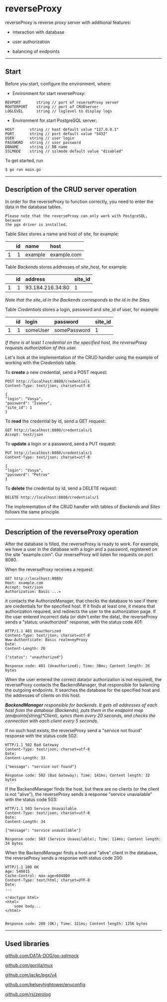 # reverseProxy

reverseProxy is reverse proxy server with additional features:

- interaction with database

- user authorization

- balancing of endpoints

---

## Start

Before you start, configure the environment, where:

- Environment for start reverseProxy:

```
REVPORT       string // port of reverseProxy server
ROUTERPORT    string // port of CRUDserver
LOGLEVEL      string // loglevel to display logs
```


- Environment for start PostgreSQL server:

```
HOST       string // host default value "127.0.0.1"
PORT       string // port default value "5432"
USER       string // user login
PASSWORD   string // user password
DBNAME     string // DB name
SSLMODE    string // sslmode default value "disabled"
```

To get started, run
```
$ go run main.go
```

---

## Description of the CRUD server operation

In order for the reverseProxy to function correctly, you need to enter 
the data in the database tables.
```
Please note that the reverseProxy can only work with PostgreSQL, because 
the pgx driver is installed.
```

Table *Sites* stores a name and host of site, for example:

|  | id | name | host |
---|---:|:---|:---|
1| 1 | example | example.com|

Table *Backends* stores addresses of site_host, for example:

| | id | address | site_id |
---|---:|:---|:---|
1| 1|93.184.216.34:80| 1|

*Note that the site_id in the Backends corresponds to the id in the Sites*

Table *Credentials* stores a login, password and site_id of user, for example:

| | id | login | password | site_id |
---|---:|:---|:---|:---|
1| 1 | someUser | somePassword | 1|

*If there is at least 1 credential on the specified host, the reverseProxy 
requests authorization of this user.*

Let's look at the implementation of the CRUD handler using the example 
of working with the *Credentials* table.

To **create** a new credential, send a POST request:

```
POST http://localhost:8080/credentials
Content-Type: text/json; charset=utf-8

{
"login": "Vasya",
"password": "Ivanov",
"site_id": 1
}
```

To **read** the credential by id, send a GET request:

```
GET http://localhost:8080/credentials/1
Accept: text/json
```

To **update** a login or a password, send a PUT request:

```
PUT http://localhost:8080/credentials/1
Content-Type: text/json; charset=utf-8

{
"login": "Vasya",
"password": "Petrov"
}
```

To **delete** the credential by id, send a DELETE request:

```
DELETE http://localhost:8080/credentials/1
```

The implementation of the CRUD handler with tables of *Backends* 
and *Sites* follows the same principle.


---

## Description of the reverseProxy operation

After the database is filled, the reverseProxy is ready to work.
For example, we have a user in the database with a login and a password, 
registered on the site "example.com". Our reverseProxy will 
listen for requests on port 8080.

When the reverseProxy receives a request:
```
GET http://localhost:8080/
Host: example.com
Accept: text/json
Authorization: Basic ...=
```
it contacts the AuthorizeManager, that checks the database to see if there
are credentials for the specified host. If it finds at least one, it
means that authorization required, and redirects the user to the authorization
page. If the user entered incorrect data (or didn't enter the data), the 
reverseProxy sends a "status: unauthorized" response, with the status code 401:

```
HTTP/1.1 401 Unauthorized
Content-Type: text/json; charset=utf-8
Www-Authenticate: Basic realm=myProxy
Date: 
Content-Length: 26

{"status": "unauthorized"}

Response code: 401 (Unauthorized); Time: 38ms; Content length: 26 bytes
```

When the user entered the correct data(or authorization is not required), 
the reverseProxy contacts the BackendManager, 
that responsible for balancing the outgoing endpoints. It searches the database 
for the specified host and the addresses of clients on this host.

_**BackendManager** responsible for backends. It gets all addresses
of each host from the database (Backends), puts them in the endpoint
map (endpoints[string]*Client), syncs them every 20 seconds, and checks
the connection with each client every 5 seconds._

If no such host exists, the reverseProxy send a "service not found" response 
with the status code 502:

```
HTTP/1.1 502 Bad Gateway
Content-Type: text/json; charset=utf-8
Date: 
Content-Length: 32

{"message": "service not found"}

Response code: 502 (Bad Gateway); Time: 141ms; Content length: 32 bytes
```

If the BackendManager finds the host, but there are no clients (or the client 
is not "alive"), the reverseProxy sends a response "service unavailable" with 
the status code 503:

```
HTTP/1.1 503 Service Unavailable
Content-Type: text/json; charset=utf-8
Date: 
Content-Length: 34

{"message": "service unavailable"}

Response code: 503 (Service Unavailable); Time: 114ms; Content length: 34 bytes
```

When the BackendManager finds a host and "alive" client in the database, the 
reverseProxy sends a response with status code 200:

```
HTTP/1.1 200 OK
Age: 540015
Cache-Control: max-age=604800
Content-Type: text/html; charset=UTF-8
Date: 
...

<!doctype html>
<html>
    some body...
</html>


Response code: 200 (OK); Time: 321ms; Content length: 1256 bytes
```

---


## Used libraries

[github.com/DATA-DOG/go-sqlmock](https://github.com/DATA-DOG/go-sqlmock)

[github.com/gorilla/mux](https://github.com/gorilla/mux)

[github.com/jackc/pgx/v4](https://github.com/jackc/pgx)

[github.com/kelseyhightower/envconfig](https://github.com/kelseyhightower/envconfig)

[github.com/rs/zerolog](https://github.com/rs/zerolog)
